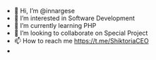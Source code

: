 - 👋 Hi, I’m @innargese
- 👀 I’m interested in Software Development
- 🌱 I’m currently learning PHP
- 💞️ I’m looking to collaborate on Special Project
- 📫 How to reach me https://t.me/ShiktoriaCEO
- 

<!---
innargese/innargese is a ✨ special ✨ repository because its `README.md` (this file) appears on your GitHub profile.
You can click the Preview link to take a look at your changes.
--->
